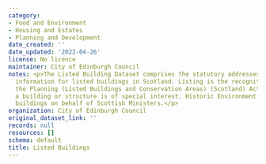 ```yaml
---
category:
- Food and Environment
- Housing and Estates
- Planning and Development
date_created: ''
date_updated: '2022-04-26'
license: No licence
maintainer: City of Edinburgh Council
notes: <p>The Listed Building Dataset comprises the statutory addresses and supplementary
  information for listed buildings in Scotland. Listing is the recognition through
  the Planning (Listed Buildings and Conservation Areas) (Scotland) Act 1997 that
  a building or structure is of special interest. Historic Environment Scotland lists
  buildings on behalf of Scottish Ministers.</p>
organization: City of Edinburgh Council
original_dataset_link: ''
records: null
resources: []
schema: default
title: Listed Buildings
---
```

